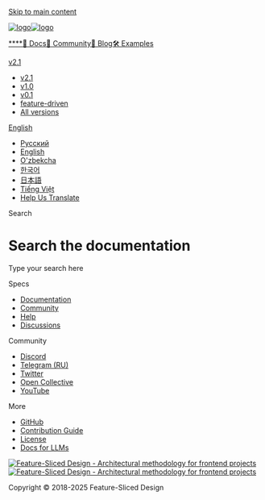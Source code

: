 [Skip to main content](#__docusaurus_skipToContent_fallback)

[![logo](/documentation/img/brand/logo-primary.png)![logo](/documentation/img/brand/logo-primary.png)](/documentation/.md)

[****](/documentation/.md)[📖 Docs](/documentation/docs/get-started/overview.md)[💫 Community](/documentation/community.md)[📝 Blog](/documentation/blog)[🛠 Examples](/documentation/examples.md)

[v2.1](/documentation/docs/get-started/overview.md)

* [v2.1](/documentation/docs/get-started/overview.md)
* [v1.0](https://feature-sliced.github.io/featureslices.dev/v1.0.html)
* [v0.1](https://feature-sliced.github.io/featureslices.dev/v0.1.html)
* [feature-driven](https://github.com/feature-sliced/documentation/tree/rc/feature-driven)
* [All versions](/documentation/versions.md)

[English](#)

* [Русский](/documentation/ru/search)
* [English](/documentation/search.md)
* [O'zbekcha](/documentation/uz/search)
* [한국어](/documentation/kr/search)
* [日本語](/documentation/ja/search)
* [Tiếng Việt](/documentation/vi/search)
* [Help Us Translate](https://github.com/feature-sliced/documentation/issues/244)

[](https://discord.gg/S8MzWTUsmp)[](https://github.com/feature-sliced/documentation)

Search

# Search the documentation

Type your search here

[](https://www.algolia.com/)

Specs

* [Documentation](/documentation/docs/get-started/overview.md)
* [Community](/documentation/community.md)
* [Help](/documentation/nav.md)
* [Discussions](https://github.com/feature-sliced/documentation/discussions)

Community

* [Discord](https://discord.gg/S8MzWTUsmp)
* [Telegram (RU)](https://t.me/feature_sliced)
* [Twitter](https://twitter.com/feature_sliced)
* [Open Collective](https://opencollective.com/feature-sliced)
* [YouTube](https://www.youtube.com/c/FeatureSlicedDesign)

More

* [GitHub](https://github.com/feature-sliced)
* [Contribution Guide](https://github.com/feature-sliced/documentation/blob/master/CONTRIBUTING.md)
* [License](https://github.com/feature-sliced/documentation/blob/master/LICENSE)
* [Docs for LLMs](/documentation/docs/llms.md)

[![Feature-Sliced Design - Architectural methodology for frontend projects](/documentation/img/brand/logo-primary.png)![Feature-Sliced Design - Architectural methodology for frontend projects](/documentation/img/brand/logo-primary.png)](https://github.com/feature-sliced)

Copyright © 2018-2025 Feature-Sliced Design
